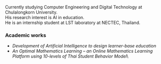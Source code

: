 Currently studying Computer Engineering and Digital Technology at Chulalongkorn University.\
His research interest is AI in education.\
He is an internship student at LST laboratory at NECTEC, Thailand.

### Academic works
- _Development of Artificial Intelligence to design learner-base education_ 
- _An Optimal Mathematics Learning – an Online Mathematics Learning Platform using 10-levels of Thai Student Behavior Model_\
